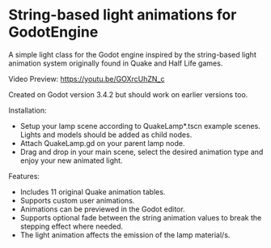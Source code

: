 # String-based light animations for GodotEngine

A simple light class for the Godot engine inspired by the string-based light animation system originally found in Quake and Half Life games.

Video Preview: https://youtu.be/GOXrcUhZN_c

Created on Godot version 3.4.2 but should work on earlier versions too. 

Installation:
- Setup your lamp scene according to QuakeLamp*.tscn example scenes. Lights and models should be added as child nodes.
- Attach QuakeLamp.gd on your parent lamp node. 
- Drag and drop in your main scene, select the desired animation type and enjoy your new animated light.

Features:
 - Includes 11 original Quake animation tables.
 - Supports custom user animations.
 - Animations can be previewed in the Godot editor.
 - Supports optional fade between the string animation values to break the stepping effect where needed.
 - The light animation affects the emission of the lamp material/s.
